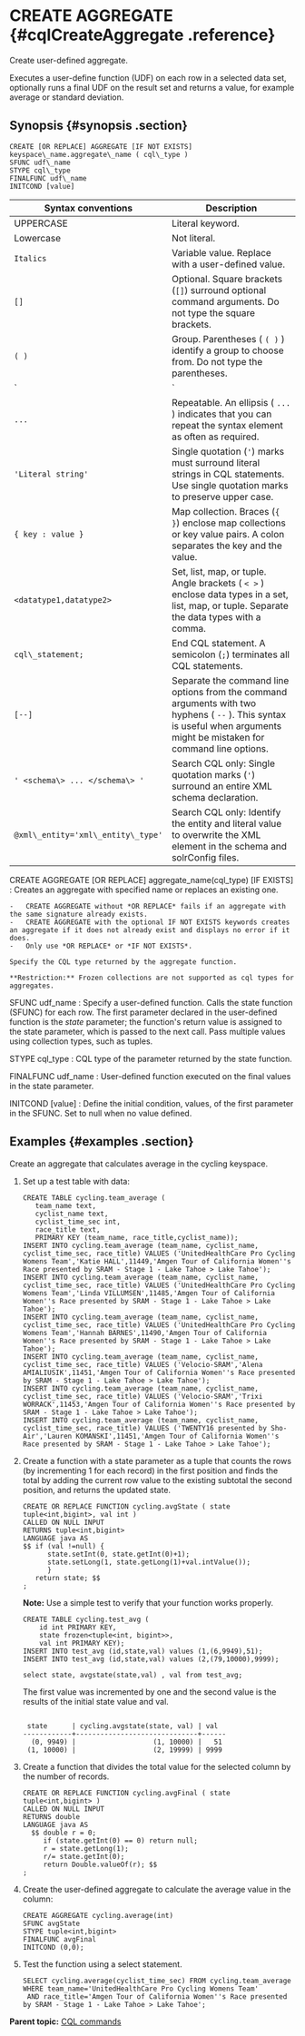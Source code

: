 # CREATE AGGREGATE {#cqlCreateAggregate .reference}

Create user-defined aggregate.

Executes a user-define function \(UDF\) on each row in a selected data set, optionally runs a final UDF on the result set and returns a value, for example average or standard deviation.

## Synopsis {#synopsis .section}

```
CREATE [OR REPLACE] AGGREGATE [IF NOT EXISTS] 
keyspace\_name.aggregate\_name ( cql\_type )
SFUNC udf\_name 
STYPE cql\_type
FINALFUNC udf\_name 
INITCOND [value] 
```

|Syntax conventions|Description|
|------------------|-----------|
|UPPERCASE|Literal keyword.|
|Lowercase|Not literal.|
|`Italics`|Variable value. Replace with a user-defined value.|
|`[]`|Optional. Square brackets \(`[]`\) surround optional command arguments. Do not type the square brackets.|
|`( )`|Group. Parentheses \( `( )` \) identify a group to choose from. Do not type the parentheses.|
|`|`|Or. A vertical bar \(`|`\) separates alternative elements. Type any one of the elements. Do not type the vertical bar.|
|`...`|Repeatable. An ellipsis \( `...` \) indicates that you can repeat the syntax element as often as required.|
|`'Literal string'`|Single quotation \(`'`\) marks must surround literal strings in CQL statements. Use single quotation marks to preserve upper case.|
|`{ key : value }`|Map collection. Braces \(`{ }`\) enclose map collections or key value pairs. A colon separates the key and the value.|
|`<datatype1,datatype2>`|Set, list, map, or tuple. Angle brackets \( `< >` \) enclose data types in a set, list, map, or tuple. Separate the data types with a comma.|
|`cql\_statement;`|End CQL statement. A semicolon \(`;`\) terminates all CQL statements.|
|`[--]`|Separate the command line options from the command arguments with two hyphens \( `--` \). This syntax is useful when arguments might be mistaken for command line options.|
|`' <schema\> ... </schema\> '`|Search CQL only: Single quotation marks \(`'`\) surround an entire XML schema declaration.|
|`@xml\_entity='xml\_entity\_type'`|Search CQL only: Identify the entity and literal value to overwrite the XML element in the schema and solrConfig files.|

 CREATE AGGREGATE \[OR REPLACE\] aggregate\_name\(cql\_type\) \[IF EXISTS\]
 :   Creates an aggregate with specified name or replaces an existing one.

    -   CREATE AGGREGATE without *OR REPLACE* fails if an aggregate with the same signature already exists.
    -   CREATE AGGREGATE with the optional IF NOT EXISTS keywords creates an aggregate if it does not already exist and displays no error if it does.
    -   Only use *OR REPLACE* or *IF NOT EXISTS*.

    Specify the CQL type returned by the aggregate function.

    **Restriction:** Frozen collections are not supported as cql types for aggregates.

  SFUNC udf\_name
 :   Specify a user-defined function. Calls the state function \(SFUNC\) for each row. The first parameter declared in the user-defined function is the *state* parameter; the function's return value is assigned to the state parameter, which is passed to the next call. Pass multiple values using collection types, such as tuples.

  STYPE cql\_type
 :   CQL type of the parameter returned by the state function.

  FINALFUNC udf\_name
 :   User-defined function executed on the final values in the state parameter.

  INITCOND \[value\]
 :   Define the initial condition, values, of the first parameter in the SFUNC. Set to null when no value defined.

 ## Examples {#examples .section}

Create an aggregate that calculates average in the cycling keyspace.

1.  Set up a test table with data:

    ```screen
    CREATE TABLE cycling.team_average (
       team_name text, 
       cyclist_name text, 
       cyclist_time_sec int, 
       race_title text, 
       PRIMARY KEY (team_name, race_title,cyclist_name));
    INSERT INTO cycling.team_average (team_name, cyclist_name, cyclist_time_sec, race_title) VALUES ('UnitedHealthCare Pro Cycling Womens Team','Katie HALL',11449,'Amgen Tour of California Women''s Race presented by SRAM - Stage 1 - Lake Tahoe > Lake Tahoe');
    INSERT INTO cycling.team_average (team_name, cyclist_name, cyclist_time_sec, race_title) VALUES ('UnitedHealthCare Pro Cycling Womens Team','Linda VILLUMSEN',11485,'Amgen Tour of California Women''s Race presented by SRAM - Stage 1 - Lake Tahoe > Lake Tahoe');
    INSERT INTO cycling.team_average (team_name, cyclist_name, cyclist_time_sec, race_title) VALUES ('UnitedHealthCare Pro Cycling Womens Team','Hannah BARNES',11490,'Amgen Tour of California Women''s Race presented by SRAM - Stage 1 - Lake Tahoe > Lake Tahoe');
    INSERT INTO cycling.team_average (team_name, cyclist_name, cyclist_time_sec, race_title) VALUES ('Velocio-SRAM','Alena AMIALIUSIK',11451,'Amgen Tour of California Women''s Race presented by SRAM - Stage 1 - Lake Tahoe > Lake Tahoe');
    INSERT INTO cycling.team_average (team_name, cyclist_name, cyclist_time_sec, race_title) VALUES ('Velocio-SRAM','Trixi WORRACK',11453,'Amgen Tour of California Women''s Race presented by SRAM - Stage 1 - Lake Tahoe > Lake Tahoe');
    INSERT INTO cycling.team_average (team_name, cyclist_name, cyclist_time_sec, race_title) VALUES ('TWENTY16 presented by Sho-Air','Lauren KOMANSKI',11451,'Amgen Tour of California Women''s Race presented by SRAM - Stage 1 - Lake Tahoe > Lake Tahoe');
    ```

2.  Create a function with a state parameter as a tuple that counts the rows \(by incrementing 1 for each record\) in the first position and finds the total by adding the current row value to the existing subtotal the second position, and returns the updated state.

    ```screen
    CREATE OR REPLACE FUNCTION cycling.avgState ( state tuple<int,bigint>, val int ) 
    CALLED ON NULL INPUT 
    RETURNS tuple<int,bigint> 
    LANGUAGE java AS 
    $$ if (val !=null) { 
          state.setInt(0, state.getInt(0)+1); 
          state.setLong(1, state.getLong(1)+val.intValue()); 
          } 
       return state; $$
    ; 
    ```

    **Note:** Use a simple test to verify that your function works properly.

    ```screen
    CREATE TABLE cycling.test_avg (
        id int PRIMARY KEY,
        state frozen<tuple<int, bigint>>,
        val int PRIMARY KEY);
    INSERT INTO test_avg (id,state,val) values (1,(6,9949),51);
    INSERT INTO test_avg (id,state,val) values (2,(79,10000),9999);
    ```

    ```screen
    select state, avgstate(state,val) , val from test_avg;
    ```

    The first value was incremented by one and the second value is the results of the initial state value and val.

    ```
    
     state      | cycling.avgstate(state, val) | val
    ------------+------------------------------+------
      (0, 9949) |                   (1, 10000) |   51
     (1, 10000) |                   (2, 19999) | 9999
    ```

3.  Create a function that divides the total value for the selected column by the number of records.

    ```screen
    CREATE OR REPLACE FUNCTION cycling.avgFinal ( state tuple<int,bigint> ) 
    CALLED ON NULL INPUT 
    RETURNS double 
    LANGUAGE java AS 
      $$ double r = 0; 
         if (state.getInt(0) == 0) return null; 
         r = state.getLong(1); 
         r/= state.getInt(0); 
         return Double.valueOf(r); $$ 
    ;
    ```

4.  Create the user-defined aggregate to calculate the average value in the column:

    ```
    CREATE AGGREGATE cycling.average(int) 
    SFUNC avgState 
    STYPE tuple<int,bigint> 
    FINALFUNC avgFinal 
    INITCOND (0,0);
    ```

5.  Test the function using a select statement.

    ```screen
    SELECT cycling.average(cyclist_time_sec) FROM cycling.team_average 
    WHERE team_name='UnitedHealthCare Pro Cycling Womens Team' 
     AND race_title='Amgen Tour of California Women''s Race presented by SRAM - Stage 1 - Lake Tahoe > Lake Tahoe';
    ```


**Parent topic:** [CQL commands](../../cql/cql_reference/cqlCommandsTOC.md)


